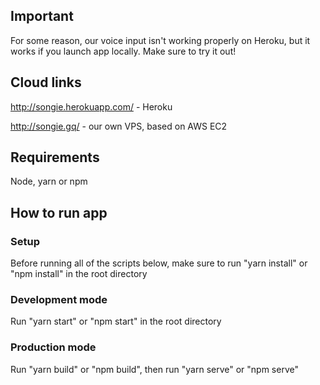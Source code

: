## Important

For some reason, our voice input isn't working properly on Heroku, but it works if you launch app locally. Make sure to try it out!

## Cloud links

http://songie.herokuapp.com/ - Heroku

http://songie.gq/ - our own VPS, based on AWS EC2

## Requirements

Node, yarn or npm

## How to run app

### Setup

Before running all of the scripts below, make sure to run "yarn install" or "npm install" in the root directory

### Development mode

Run "yarn start" or "npm start" in the root directory

### Production mode

Run "yarn build" or "npm build", then run "yarn serve" or "npm serve"
